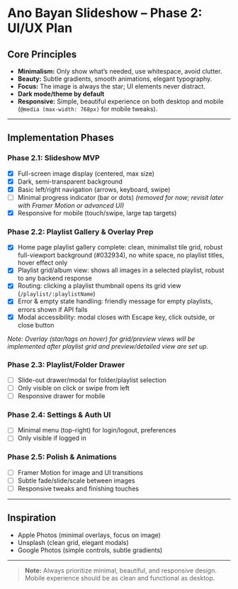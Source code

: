 # Ano Bayan Slideshow – Phase 2: UI/UX Plan

## Core Principles
- **Minimalism:** Only show what’s needed, use whitespace, avoid clutter.
- **Beauty:** Subtle gradients, smooth animations, elegant typography.
- **Focus:** The image is always the star; UI elements never distract.
- **Dark mode/theme by default**
- **Responsive:** Simple, beautiful experience on both desktop and mobile (`@media (max-width: 768px)` for mobile tweaks).

---

## Implementation Phases

### **Phase 2.1: Slideshow MVP**
- [x] Full-screen image display (centered, max size)
- [x] Dark, semi-transparent background
- [x] Basic left/right navigation (arrows, keyboard, swipe)
- [ ] Minimal progress indicator (bar or dots) *(removed for now; revisit later with Framer Motion or advanced UI)*
- [x] Responsive for mobile (touch/swipe, large tap targets)

### **Phase 2.2: Playlist Gallery & Overlay Prep**
- [x] Home page playlist gallery complete: clean, minimalist tile grid, robust full-viewport background (#032934), no white space, no playlist titles, hover effect only
- [x] Playlist grid/album view: shows all images in a selected playlist, robust to any backend response
- [x] Routing: clicking a playlist thumbnail opens its grid view (`/playlist/:playlistName`)
- [x] Error & empty state handling: friendly message for empty playlists, errors shown if API fails
- [x] Modal accessibility: modal closes with Escape key, click outside, or close button

*Note: Overlay (star/tags on hover) for grid/preview views will be implemented after playlist grid and preview/detailed view are set up.*

### **Phase 2.3: Playlist/Folder Drawer**
- [ ] Slide-out drawer/modal for folder/playlist selection
- [ ] Only visible on click or swipe from left
- [ ] Responsive drawer for mobile

### **Phase 2.4: Settings & Auth UI**
- [ ] Minimal menu (top-right) for login/logout, preferences
- [ ] Only visible if logged in

### **Phase 2.5: Polish & Animations**
- [ ] Framer Motion for image and UI transitions
- [ ] Subtle fade/slide/scale between images
- [ ] Responsive tweaks and finishing touches

---

## Inspiration
- Apple Photos (minimal overlays, focus on image)
- Unsplash (clean grid, elegant modals)
- Google Photos (simple controls, subtle gradients)

---

> **Note:** Always prioritize minimal, beautiful, and responsive design. Mobile experience should be as clean and functional as desktop.
